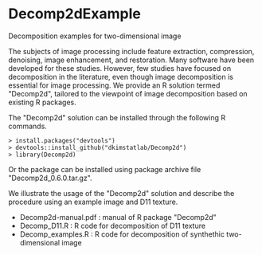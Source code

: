 # Decomp2dExample
Decomposition examples for two-dimensional image

The subjects of image processing include feature extraction, compression, denoising, image enhancement, and restoration. 
Many software have been developed for these studies. However, few studies have focused on decomposition in the literature, 
even though image decomposition is essential for image processing. We provide an R solution termed "Decomp2d", 
tailored to the viewpoint of image decomposition based on existing R packages.

The "Decomp2d" solution can be installed through the following R commands.
```
> install.packages("devtools")
> devtools::install_github("dkimstatlab/Decomp2d")
> library(Decomp2d)
```
Or the package can be installed using package archive file "Decomp2d_0.6.0.tar.gz".

We illustrate the usage of the "Decomp2d" solution and describe the procedure using an example image and D11 texture.

- Decomp2d-manual.pdf : manual of R package "Decomp2d" 
- Decomp_D11.R : R code for decomposition of D11 texture 
- Decomp_examples.R : R code for decomposition of synthethic two-dimensional image 
